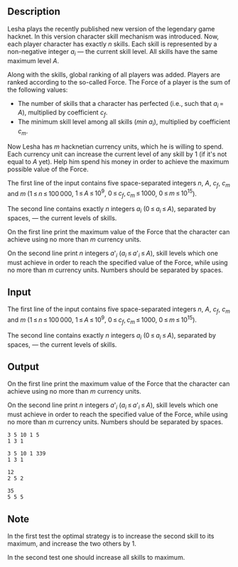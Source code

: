 ## Description

<div><p>Lesha plays the recently published new version of the legendary game hacknet. In this version character skill mechanism was introduced. Now, each player character has exactly <span class="tex-span"><i>n</i></span> skills. Each skill is represented by a non-negative integer <span class="tex-span"><i>a</i><sub class="lower-index"><i>i</i></sub></span>&nbsp;— the current skill level. All skills have the same maximum level <span class="tex-span"><i>A</i></span>.</p><p>Along with the skills, global ranking of all players was added. Players are ranked according to the so-called Force. The <span class="tex-font-style-it">Force</span> of a player is the sum of the following values:</p><ul> <li> The number of skills that a character has perfected (i.e., such that <span class="tex-span"><i>a</i><sub class="lower-index"><i>i</i></sub> = <i>A</i></span>), multiplied by coefficient <span class="tex-span"><i>c</i><sub class="lower-index"><i>f</i></sub></span>.</li><li> The minimum skill level among all skills (<span class="tex-span"><i>min</i> <i>a</i><sub class="lower-index"><i>i</i></sub></span>), multiplied by coefficient <span class="tex-span"><i>c</i><sub class="lower-index"><i>m</i></sub></span>. </li></ul><p>Now Lesha has <span class="tex-span"><i>m</i></span> hacknetian currency units, which he is willing to spend. Each currency unit can increase the current level of any skill by <span class="tex-span">1</span> (if it's not equal to <span class="tex-span"><i>A</i></span> yet). Help him spend his money in order to achieve the maximum possible value of the Force.</p></div><div class="input-specification"><p>The first line of the input contains five space-separated integers <span class="tex-span"><i>n</i></span>, <span class="tex-span"><i>A</i></span>, <span class="tex-span"><i>c</i><sub class="lower-index"><i>f</i></sub></span>, <span class="tex-span"><i>c</i><sub class="lower-index"><i>m</i></sub></span> and <span class="tex-span"><i>m</i></span> (<span class="tex-span">1 ≤ <i>n</i> ≤ 100 000</span>, <span class="tex-span">1 ≤ <i>A</i> ≤ 10<sup class="upper-index">9</sup></span>, <span class="tex-span">0 ≤ <i>c</i><sub class="lower-index"><i>f</i></sub>, <i>c</i><sub class="lower-index"><i>m</i></sub> ≤ 1000</span>, <span class="tex-span">0 ≤ <i>m</i> ≤ 10<sup class="upper-index">15</sup></span>).</p><p>The second line contains exactly <span class="tex-span"><i>n</i></span> integers <span class="tex-span"><i>a</i><sub class="lower-index"><i>i</i></sub></span> (<span class="tex-span">0 ≤ <i>a</i><sub class="lower-index"><i>i</i></sub> ≤ <i>A</i></span>), separated by spaces,&nbsp;— the current levels of skills.</p></div><div class="output-specification"><p>On the first line print the maximum value of the Force that the character can achieve using no more than <span class="tex-span"><i>m</i></span> currency units.</p><p>On the second line print <span class="tex-span"><i>n</i></span> integers <span class="tex-span"><i>a</i>'<sub class="lower-index"><i>i</i></sub></span> (<span class="tex-span"><i>a</i><sub class="lower-index"><i>i</i></sub> ≤ <i>a</i>'<sub class="lower-index"><i>i</i></sub> ≤ <i>A</i></span>), skill levels which one must achieve in order to reach the specified value of the Force, while using no more than <span class="tex-span"><i>m</i></span> currency units. Numbers should be separated by spaces.</p></div>

## Input

<p>The first line of the input contains five space-separated integers <span class="tex-span"><i>n</i></span>, <span class="tex-span"><i>A</i></span>, <span class="tex-span"><i>c</i><sub class="lower-index"><i>f</i></sub></span>, <span class="tex-span"><i>c</i><sub class="lower-index"><i>m</i></sub></span> and <span class="tex-span"><i>m</i></span> (<span class="tex-span">1 ≤ <i>n</i> ≤ 100 000</span>, <span class="tex-span">1 ≤ <i>A</i> ≤ 10<sup class="upper-index">9</sup></span>, <span class="tex-span">0 ≤ <i>c</i><sub class="lower-index"><i>f</i></sub>, <i>c</i><sub class="lower-index"><i>m</i></sub> ≤ 1000</span>, <span class="tex-span">0 ≤ <i>m</i> ≤ 10<sup class="upper-index">15</sup></span>).</p><p>The second line contains exactly <span class="tex-span"><i>n</i></span> integers <span class="tex-span"><i>a</i><sub class="lower-index"><i>i</i></sub></span> (<span class="tex-span">0 ≤ <i>a</i><sub class="lower-index"><i>i</i></sub> ≤ <i>A</i></span>), separated by spaces,&nbsp;— the current levels of skills.</p>

## Output

<p>On the first line print the maximum value of the Force that the character can achieve using no more than <span class="tex-span"><i>m</i></span> currency units.</p><p>On the second line print <span class="tex-span"><i>n</i></span> integers <span class="tex-span"><i>a</i>'<sub class="lower-index"><i>i</i></sub></span> (<span class="tex-span"><i>a</i><sub class="lower-index"><i>i</i></sub> ≤ <i>a</i>'<sub class="lower-index"><i>i</i></sub> ≤ <i>A</i></span>), skill levels which one must achieve in order to reach the specified value of the Force, while using no more than <span class="tex-span"><i>m</i></span> currency units. Numbers should be separated by spaces.</p>





```input1
3 5 10 1 5
1 3 1

```




```input2
3 5 10 1 339
1 3 1

```




```output1
12
2 5 2 

```




```output2
35
5 5 5 

```



## Note

<p>In the first test the optimal strategy is to increase the second skill to its maximum, and increase the two others by <span class="tex-font-style-bf">1</span>.</p><p>In the second test one should increase all skills to maximum.</p>
